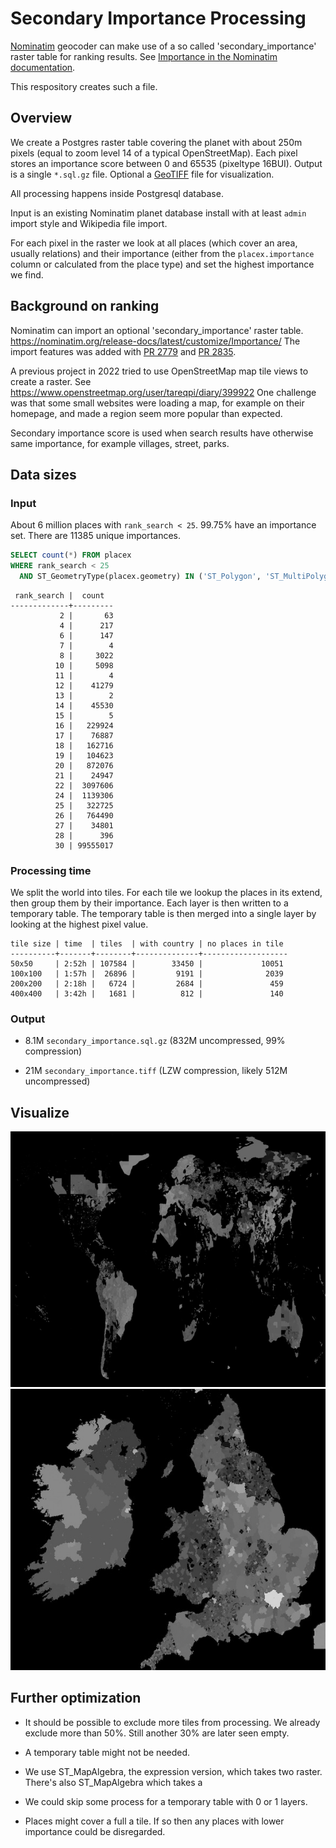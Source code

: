 # Secondary Importance Processing

[Nominatim](https://github.com/osm-search/Nominatim/) geocoder can make use
of a so called 'secondary_importance' raster table for ranking results. See
[Importance in the Nominatim documentation](https://nominatim.org/release-docs/latest/customize/Importance).

This respository creates such a file.

## Overview

We create a Postgres raster table covering the planet with about 250m pixels
(equal to zoom level 14 of a typical OpenStreetMap). Each pixel stores an
importance score between 0 and 65535 (pixeltype 16BUI). Output is a single
`*.sql.gz` file. Optional a [GeoTIFF](https://en.wikipedia.org/wiki/GeoTIFF)
file for visualization.

All processing happens inside Postgresql database.

Input is an existing Nominatim planet database install with at least `admin`
import style and Wikipedia file import.

For each pixel in the raster we look at all places (which cover an area,
usually relations) and their importance (either from the `placex.importance`
column or calculated from the place type) and set the highest importance we
find.



## Background on ranking

Nominatim can import an optional 'secondary_importance' raster table.
https://nominatim.org/release-docs/latest/customize/Importance/ The
import features was added with
[PR 2779](https://github.com/osm-search/Nominatim/pull/2779) and
[PR 2835](https://github.com/osm-search/Nominatim/pull/2835).

A previous project in 2022 tried to use OpenStreetMap map tile views to
create a raster. See https://www.openstreetmap.org/user/tareqpi/diary/399922
One challenge was that some small websites were loading a map, for example
on their homepage, and made a region seem more popular than expected.

Secondary importance score is used when search results have otherwise same
importance, for example villages, street, parks.


## Data sizes

### Input

About 6 million places with `rank_search < 25`. 99.75% have an importance set.
There are 11385 unique importances.

```sql
SELECT count(*) FROM placex
WHERE rank_search < 25
  AND ST_GeometryType(placex.geometry) IN ('ST_Polygon', 'ST_MultiPolygon');
```

```
 rank_search |  count
-------------+---------
           2 |       63
           4 |      217
           6 |      147
           7 |        4
           8 |     3022
          10 |     5098
          11 |        4
          12 |    41279
          13 |        2
          14 |    45530
          15 |        5
          16 |   229924
          17 |    76887
          18 |   162716
          19 |   104623
          20 |   872076
          21 |    24947
          22 |  3097606
          24 |  1139306
          25 |   322725
          26 |   764490
          27 |    34801
          28 |      396
          30 | 99555017
```

### Processing time

We split the world into tiles. For each tile we lookup the places in its
extend, then group them by their importance. Each layer is then written
to a temporary table. The temporary table is then merged into a single
layer by looking at the highest pixel value.

```
tile size | time  | tiles  | with country | no places in tile
----------+-------+--------+--------------+-------------------
50x50     | 2:52h | 107584 |        33450 |             10051
100x100   | 1:57h |  26896 |         9191 |              2039
200x200   | 2:18h |   6724 |         2684 |               459
400x400   | 3:42h |   1681 |          812 |               140
```

### Output

* 8.1M `secondary_importance.sql.gz` (832M uncompressed, 99% compression)

* 21M `secondary_importance.tiff` (LZW compression, likely 512M uncompressed)

## Visualize

![img-world.jpg](img-world.jpg)
![img-uk.jpg](img-uk.jpg)

## Further optimization

* It should be possible to exclude more tiles from processing. We
  already exclude more than 50%. Still another 30% are later seen
  empty.

* A temporary table might not be needed.

* We use ST_MapAlgebra, the expression version, which takes two raster.
  There's also ST_MapAlgebra which takes a 

* We could skip some process for a temporary table with 0 or 1 layers.

* Places might cover a full a tile. If so then any places with lower
  importance could be disregarded.